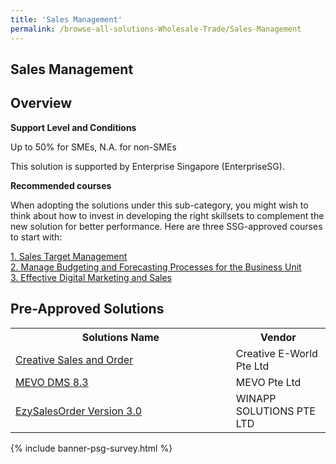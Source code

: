 ```yaml
---
title: 'Sales Management'
permalink: /browse-all-solutions-Wholesale-Trade/Sales-Management
---
```


## Sales Management
## Overview

**Support Level and Conditions**

Up to 50% for SMEs, N.A. for non-SMEs

This solution is supported by Enterprise Singapore (EnterpriseSG).

**Recommended courses**

When adopting the solutions under this sub-category, you might wish to think about how to invest in developing the right skillsets to complement the new solution for better performance. Here are three SSG-approved courses to start with:

<a href='https://sfec.enterprisejobskills.gov.sg/Course_Internet/CourseDetail.aspx?CoursesReferenceNumber=TGS-2020513121'  target='_blank' rel='noopener'>1. Sales Target Management</a><br>
<a href='https://sfec.enterprisejobskills.gov.sg/Course_Internet/CourseDetail.aspx?CoursesReferenceNumber=TGS-2013500351'  target='_blank' rel='noopener'>2. Manage Budgeting and Forecasting Processes for the Business Unit</a><br>
<a href='https://sfec.enterprisejobskills.gov.sg/Course_Internet/CourseDetail.aspx?CoursesReferenceNumber=TGS-2020501649'  target='_blank' rel='noopener'>3. Effective Digital Marketing and Sales</a><br>

## Pre-Approved Solutions

<table>
<tr>
<th style='width: auto;'><b>Solutions Name</b></th>
<th style='width: 30%;'><b>Vendor</b></th>
</tr>
<tr>
<td><a href='/productivity-solutions-grant/solutionrepo/solution311' target='_blank'>Creative Sales and Order</a><br></td>
<td>Creative E-World Pte Ltd</td>
</tr>
<tr>
<td><a href='/productivity-solutions-grant/solutionrepo/solution664' target='_blank'>MEVO DMS 8.3</a><br></td>
<td>MEVO Pte Ltd</td>
</tr>
<tr>
<td><a href='/productivity-solutions-grant/solutionrepo/solution1105' target='_blank'>EzySalesOrder Version 3.0</a><br></td>
<td>WINAPP SOLUTIONS PTE LTD</td>
</tr>
</table>

{% include banner-psg-survey.html %}

